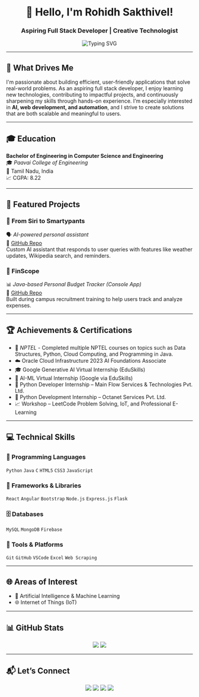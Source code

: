 <h1 align="center">👋 Hello, I'm Rohidh Sakthivel!</h1>
<h3 align="center">Aspiring Full Stack Developer | Creative Technologist</h3>

<p align="center">
  <img src="https://readme-typing-svg.demolab.com?font=Fira+Code&size=22&pause=1000&center=true&vCenter=true&width=600&lines=Solving+Real-world+Problems;Coding+and+Creating+with+Purpose" alt="Typing SVG" />
</p>

---

## 🎯 What Drives Me

I'm passionate about building efficient, user-friendly applications that solve real-world problems. As an aspiring full stack developer, I enjoy learning new technologies, contributing to impactful projects, and continuously sharpening my skills through hands-on experience. I’m especially interested in **AI, web development, and automation**, and I strive to create solutions that are both scalable and meaningful to users.

---

## 🎓 Education

**Bachelor of Engineering in Computer Science and Engineering**  
🎓 *Paavai College of Engineering*  
📍 Tamil Nadu, India  
📈 CGPA: 8.22

---

## 🚀 Featured Projects

### 🧠 From Siri to Smartypants  
🗣️ *AI-powered personal assistant*  
🔗 [GitHub Repo](https://github.com/Rohidhs/From-Siri-to-SmartyPants)  
Custom AI assistant that responds to user queries with features like weather updates, Wikipedia search, and reminders.

### 💸 FinScope  
📊 *Java-based Personal Budget Tracker (Console App)*  
🔗 [GitHub Repo](https://github.com/Rohidhs/FinScope)  
Built during campus recruitment training to help users track and analyze expenses.

---

## 🏆 Achievements & Certifications

- 📜 *NPTEL* - Completed multiple NPTEL courses on topics such as Data Structures, Python, Cloud Computing, and Programming in Java. 
- ☁️ Oracle Cloud Infrastructure 2023 AI Foundations Associate  
- 🎓 Google Generative AI Virtual Internship (EduSkills)  
- 🤖 AI-ML Virtual Internship (Google via EduSkills)  
- 💼 Python Developer Internship – Main Flow Services & Technologies Pvt. Ltd.  
- 💼 Python Development Internship – Octanet Services Pvt. Ltd. 
- 📈 Workshop – LeetCode Problem Solving, IoT, and Professional E-Learning  

---

## 💻 Technical Skills

### 💬 Programming Languages  
`Python` `Java` `C` `HTML5` `CSS3` `JavaScript`

### 🔧 Frameworks & Libraries  
`React` `Angular` `Bootstrap` `Node.js` `Express.js` `Flask`

### 🗄️ Databases  
`MySQL` `MongoDB` `Firebase`

### 🧰 Tools & Platforms  
`Git` `GitHub` `VSCode` `Excel` `Web Scraping`

---

## 🌐 Areas of Interest

- 🤖 Artificial Intelligence & Machine Learning  
- 🌐 Internet of Things (IoT) 

---

## 📊 GitHub Stats

<p align="center">
  <img src="https://github-readme-stats.vercel.app/api?username=Rohidhs&show_icons=true&theme=radical" />
  <img src="https://github-readme-stats.vercel.app/api/top-langs/?username=Rohidhs&layout=compact&theme=radical" />
</p>

---

## 📬 Let’s Connect

<p align="center">
  <a href="https://github.com/Rohidhs" target="_blank"><img src="https://img.shields.io/badge/GitHub-%2312100E.svg?style=flat&logo=github&logoColor=white"/></a>
  <a href="https://www.linkedin.com/in/rohidh-sakthivel/" target="_blank"><img src="https://img.shields.io/badge/LinkedIn-%230077B5.svg?style=flat&logo=linkedin&logoColor=white"/></a>
  <a href="rohidhsakthivel277@gmail.com"><img src="https://img.shields.io/badge/Gmail-D14836?style=flat&logo=gmail&logoColor=white"/></a>
  <a href="https://leetcode.com/u/ROHIDH_SAKTHIVEL/" target="_blank"><img src="https://img.shields.io/badge/LeetCode-FFA116?style=flat&logo=leetcode&logoColor=black"/></a>
</p>
